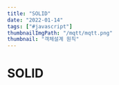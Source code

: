 ```yaml
---
title: "SOLID"
date: "2022-01-14"
tags: ["#javascript"]
thumbnailImgPath: "/mqtt/mqtt.png"
thumbnail: "객체설계 원칙"
---
```


# SOLID
